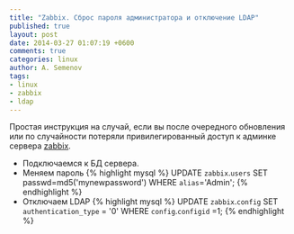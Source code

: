 ```yaml
---
title: "Zabbix. Сброс пароля администратора и отключение LDAP"
published: true
layout: post
date: 2014-03-27 01:07:19 +0600
comments: true
categories: linux
author: A. Semenov
tags: 
- linux
- zabbix
- ldap
---
```

Простая инструкция на случай, если вы после очередного обновления или по случайности потеряли привилегированный доступ к админке сервера [zabbix][].

<!--more-->

+ Подключаемся к БД сервера. 
+ Меняем пароль
{% highlight mysql %}
UPDATE `zabbix`.`users` SET passwd=md5('mynewpassword') WHERE `alias`='Admin';
{% endhighlight %}
+ Отключаем LDAP
{% highlight mysql %}
UPDATE  `zabbix`.`config` SET  `authentication_type` =  '0' WHERE  `config`.`configid` =1;
{% endhighlight %}

[zabbix]: http://www.zabbix.com/ru/
